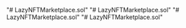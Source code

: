 "# LazyNFTMarketplace.sol" 
"# LazyNFTMarketplace.sol" 
"# LazyNFTMarketplace.sol" 
"# LazyNFTMarketplace.sol" 
